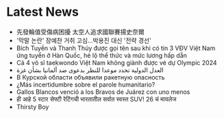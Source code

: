# Latest News
-  先發輪值受傷病困擾 太空人追求國聯賽揚史奈爾
-  '막말 논란' 장예찬 거취 고심…박용진 대신 '전략 경선'
-  Bích Tuyền và Thanh Thúy được gọi tên sau khi có tin 3 VĐV Việt Nam ứng tuyển ở Hàn Quốc, hé lộ thể thức và mức lương hấp dẫn
-  Cả 4 võ sĩ taekwondo Việt Nam không giành được vé dự Olympic 2024
-  العدل الدولية تحدد موعدا للنظر بدعوى ضد ألمانيا بشأن غزة
-  В Курской области объявили ракетную опасность
-  ¿Más incertidumbre sobre el parole humanitario?
-  Gallos Blancos venció a los Bravos de Juárez con uno menos
-  ही आहे 5 स्टार सेफ्टी रेटिंगची भारतातील सर्वात स्वस्त SUV! 26 चं मायलेज
-  Thirsty Boy
